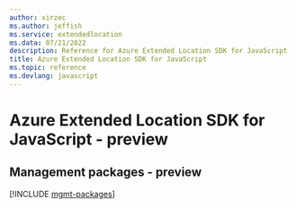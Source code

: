 ```yaml
---
author: xirzec
ms.author: jeffish
ms.service: extendedlocation
ms.data: 07/21/2022
description: Reference for Azure Extended Location SDK for JavaScript
title: Azure Extended Location SDK for JavaScript
ms.topic: reference
ms.devlang: javascript
---
```

# Azure Extended Location SDK for JavaScript - preview

## Management packages - preview
[!INCLUDE [mgmt-packages](extended-location-mgmt-index.md)]